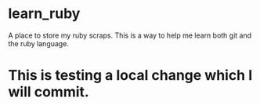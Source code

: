 # learn_ruby
A place to store my ruby scraps. This is a way to help me learn both git and the ruby language.

# This is testing a local change which I will commit.
